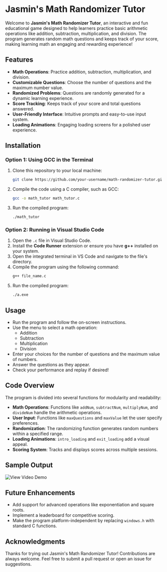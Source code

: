# Jasmin's Math Randomizer Tutor  

Welcome to **Jasmin's Math Randomizer Tutor**, an interactive and fun educational game designed to help learners practice basic arithmetic operations like addition, subtraction, multiplication, and division. The program generates random math questions and keeps track of your score, making learning math an engaging and rewarding experience!  

## Features  
- **Math Operations**: Practice addition, subtraction, multiplication, and division.  
- **Customizable Questions**: Choose the number of questions and the maximum number value.  
- **Randomized Problems**: Questions are randomly generated for a dynamic learning experience.  
- **Score Tracking**: Keeps track of your score and total questions answered.  
- **User-Friendly Interface**: Intuitive prompts and easy-to-use input system.  
- **Loading Animations**: Engaging loading screens for a polished user experience.  

## Installation  

### Option 1: Using GCC in the Terminal  
1. Clone this repository to your local machine:  
   ```bash
   git clone https://github.com/your-username/math-randomizer-tutor.git
   ```  
2. Compile the code using a C compiler, such as GCC:  
   ```bash
   gcc -o math_tutor math_tutor.c
   ```  
3. Run the compiled program:  
   ```bash
   ./math_tutor
   ```  
### Option 2: Running in Visual Studio Code  
1. Open the `.c` file in Visual Studio Code.  
2. Install the **Code Runner** extension or ensure you have **g++** installed on your system.  
3. Open the integrated terminal in VS Code and navigate to the file's directory.  
4. Compile the program using the following command:  
   ```bash
   g++ file_name.c
   ```  
5. Run the compiled program:  
   ```bash
   ./a.exe
   ```
   
## Usage
- Run the program and follow the on-screen instructions.  
- Use the menu to select a math operation:
  - Addition
  - Subtraction
  - Multiplication
  - Division
- Enter your choices for the number of questions and the maximum value of numbers.  
- Answer the questions as they appear.  
- Check your performance and replay if desired!  

## Code Overview
The program is divided into several functions for modularity and readability:

- **Math Operations**: Functions like `addNum`, `subtractNum`, `multiplyNum`, and `divideNum` handle the arithmetic operations.  
- **User Input**: Functions like `maxQuestions` and `maxValue` let the user specify preferences.  
- **Randomization**: The randomizing function generates random numbers within a specified range.  
- **Loading Animations**: `intro_loading` and `exit_loading` add a visual appeal.  
- **Scoring System**: Tracks and displays scores across multiple sessions.  

## Sample Output  

![View Video Demo](https://github.com/user-attachments/assets/acd6b455-daf4-44d9-b1e7-4278d27aacd6)

## Future Enhancements  
- Add support for advanced operations like exponentiation and square roots.  
- Implement a leaderboard for competitive scoring.  
- Make the program platform-independent by replacing `windows.h` with standard C functions.  

## Acknowledgments  
Thanks for trying out Jasmin's Math Randomizer Tutor! Contributions are always welcome. Feel free to submit a pull request or open an issue for suggestions. 
